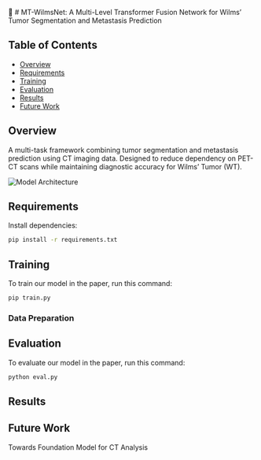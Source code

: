 :bell: # MT-WilmsNet: A Multi-Level Transformer Fusion Network for Wilms’ Tumor Segmentation and Metastasis Prediction

## Table of Contents
- [Overview](#overview)
- [Requirements](#requirements)
- [Training](#training)
- [Evaluation](#evaluation)
- [Results](#results)
- [Future Work](#future-work)

## Overview
A multi-task framework combining tumor segmentation and metastasis prediction using CT imaging data. Designed to reduce dependency on PET-CT scans while maintaining diagnostic accuracy for Wilms’ Tumor (WT).

![Model Architecture](path/to/architecture_diagram.png) <!-- Add your diagram file -->

## Requirements
Install dependencies:
```bash
pip install -r requirements.txt
```
## Training
To train our model in the paper, run this command:
```bash
pip train.py
```
### Data Preparation

## Evaluation
To evaluate our model in the paper, run this command:
```bash
python eval.py
```
## Results

## Future Work
Towards Foundation Model for CT Analysis
